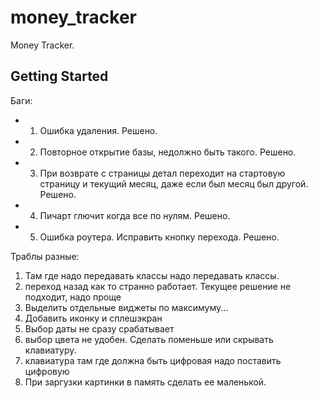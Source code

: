 # money_tracker

Money Tracker.

## Getting Started

Баги:
+ 1. Ошибка удаления. Решено.
+ 2. Повторное открытие базы, недолжно быть такого. Решено.
+ 3. При возврате с страницы детал переходит на стартовую страницу и текущий месяц, даже если был месяц был другой. Решено.
+ 4. Пичарт глючит когда все по нулям. Решено.
+ 5. Ошибка роутера. Исправить кнопку перехода. Решено.


Траблы разные:
1. Там где надо передавать классы надо передавать классы.
2. переход назад как то странно работает. Текущее решение не подходит, надо проще
3. Выделить отдельные виджеты по максимуму...
4. Добавить иконку и сплешэкран
5. Выбор даты не сразу срабатывает
6. выбор цвета не удобен. Сделать поменьше или скрывать клавиатуру.
7. клавиатура там где должна быть цифровая надо поставить цифровую
8. При заргузки картинки в память сделать ее маленькой.
